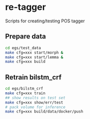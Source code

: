 # re-tagger

Scripts for creating/testing POS tagger

## Prepare data

```bash
cd egs/test_data
make cfg=xxx start/morph &
make cfg=xxx start/lemma &
make cfg=xxx build
```

## Retrain bilstm_crf

```bash
cd egs/bilstm_crf
make cfg=xxx train
## show results on test set
make cfg=xxx show/err/test
# pack volume for inference
make cfg=xxx build/data/docker/push
```

